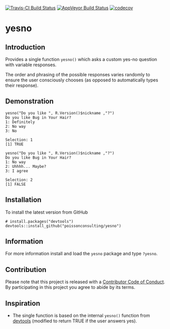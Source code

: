 
<!-- README.md is generated from README.Rmd. Please edit that file -->
[![Travis-CI Build Status](https://travis-ci.org/poissonconsulting/yesno.svg?branch=master)](https://travis-ci.org/poissonconsulting/yesno) [![AppVeyor Build Status](https://ci.appveyor.com/api/projects/status/github/poissonconsulting/yesno?branch=master&svg=true)](https://ci.appveyor.com/project/poissonconsulting/yesno) [![codecov](https://codecov.io/gh/poissonconsulting/yesno/branch/master/graph/badge.svg)](https://codecov.io/gh/poissonconsulting/yesno)

yesno
=====

Introduction
------------

Provides a single function `yesno()` which asks a custom yes-no question with variable responses.

The order and phrasing of the possible responses varies randomly to ensure the user consciously chooses (as opposed to automatically types their response).

Demonstration
-------------

    yesno("Do you like ", R.Version()$nickname ,"?")
    Do you like Bug in Your Hair?
    1: Definitely
    2: No way
    3: No

    Selection: 1
    [1] TRUE

    yesno("Do you like ", R.Version()$nickname ,"?")
    Do you like Bug in Your Hair?
    1: No way
    2: Uhhhh... Maybe?
    3: I agree

    Selection: 2
    [1] FALSE

Installation
------------

To install the latest version from GitHub

    # install.packages("devtools")
    devtools::install_github("poissonconsulting/yesno")

Information
-----------

For more information install and load the `yesno` package and type `?yesno`.

Contribution
------------

Please note that this project is released with a [Contributor Code of Conduct](CONDUCT.md). By participating in this project you agree to abide by its terms.

Inspiration
-----------

-   The single function is based on the internal `yesno()` function from [devtools](https://github.com/hadley/devtools) (modified to return TRUE if the user answers yes).
